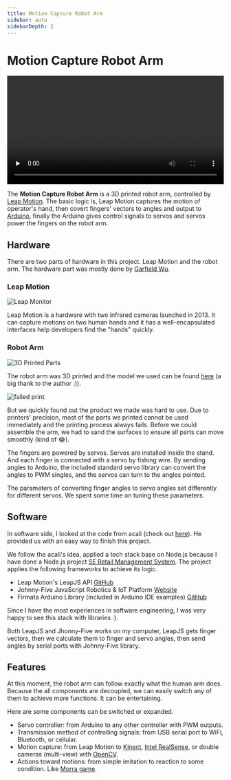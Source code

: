 ```yaml
---
title: Motion Capture Robot Arm
sidebar: auto
sidebarDepth: 2
---
```

# Motion Capture Robot Arm

<video style="width: 100%;" src="http://7xszl5.com1.z0.glb.clouddn.com/Leap-Motion-Robot-Arm.mp4" controls preload="none">
You see this text because your browser does not support embedded videos. But you can still click [here](http://7xszl5.com1.z0.glb.clouddn.com/Leap-Motion-Robot-Arm.mp4) to download this video.
</video>

The **Motion Capture Robot Arm** is a 3D printed robot arm, controlled by [Leap Motion](https://www.leapmotion.com/). The basic logic is, Leap Motion captures the motion of operator's hand, then covert fingers' vectors to angles and output to [Arduino](https://www.arduino.cc/), finally the Arduino gives control signals to servos and servos power the fingers on the robot arm.

## Hardware
There are two parts of hardware in this project. Leap Motion and the robot arm. The hardware part was mostly done by [Garfield Wu](https://github.com/wjqzero).

### Leap Motion
![Leap Monitor](/robot-arm/leap-monitor.jpg)

Leap Motion is a hardware with two infrared cameras launched in 2013. It can capture motions on two human hands and it has a well-encapsulated interfaces help developers find the "hands" quickly.

### Robot Arm
![3D Printed Parts](/robot-arm/3d-printed-part.png) 

The robot arm was 3D printed and the model we used can be found [here](https://hackaday.io/project/102439-robot-hand-bionic-hand-prosthesis-prototype) (a big thank to the author :)).

![failed print](/robot-arm/print-failed.jpg)

But we quickly found out the product we made was hard to use. Due to printers' precision, most of the parts we printed cannot be used immediately and the printing process always fails. Before we could assemble the arm, we had to sand the surfaces to ensure all parts can move smoothly (kind of :joy:).

The fingers are powered by servos. Servos are installed inside the stand. And each finger is connected with a servo by fishing wire. By sending angles to Arduino, the included standard servo library can convert the angles to PWM singles, and the servos can turn to the angles pointed.

The parameters of converting finger angles to servo angles set differently for different servos. We spent some time on tuning these parameters.

## Software

In software side, I looked at the code from acali (check out [here](<http://www.instructables.com/id/Robotic-Hand-controlled-by-Gesture-with-Arduino-Le/> )). He provided us with an easy way to finish this project. 

We follow the acali's idea, applied a tech stack base on Node.js because I have done a Node.js project [SE Retail Management System](/projects/se-system.html). The project applies the following frameworks to achieve its logic.

* Leap Motion's LeapJS API [GitHub](https://github.com/leapmotion/leapjs)
* Johnny-Five JavaScript Robotics & IoT Platform [Website](http://johnny-five.io/)
* Firmata Arduino Library (included in Arduino IDE examples) [GitHub](https://github.com/firmata/arduino)

Since I have the most experiences in software engineering, I was very happy to see this stack with libraries :).

Both LeapJS and Jhonny-Five works on my computer, LeapJS gets finger vectors, then we calculate them to finger and servo angles, then send angles by serial ports with Johnny-Five library.

## Features

At this moment, the robot arm can follow exactly what the human arm does. Because the all components are decoupled, we can easily switch any of them to achieve more functions. It can be entertaining.

Here are some components can be switched or expanded.

* Servo controller: from Arduino to any other controller with PWM outputs.
* Transmission method of controlling signals: from USB serial port to WiFi, Bluetooth, or cellular.
* Motion capture: from Leap Motion to [Kinect](https://developer.microsoft.com/en-us/windows/kinect), [Intel RealSense](https://software.intel.com/realsense), or double cameras (multi-view) with [OpenCV](https://opencv.org/).
* Actions toward motions: from simple imitation to reaction to some condition. Like [Morra game](https://en.wikipedia.org/wiki/Morra_(game)).